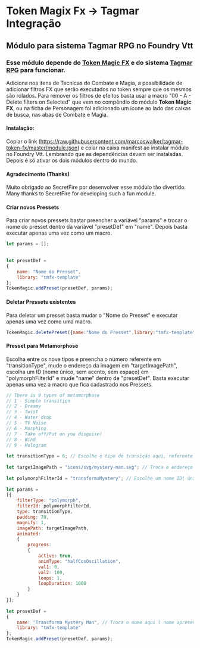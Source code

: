 # Token Magix Fx -> Tagmar Integração
## Módulo para sistema Tagmar RPG no Foundry Vtt
### Esse módulo depende do [Token Magic FX](https://foundryvtt.com/packages/tokenmagic) e do sistema [Tagmar RPG](https://foundryvtt.com/packages/tagmar) para funcionar.
Adiciona nos itens de Tecnicas de Combate e Magia, a possíbilidade de adicionar filtros FX que serão executados no token sempre que os mesmos são rolados. Para remover os filtros de efeitos basta usar a macro "00 - A - Delete filters on Selected" que vem no compêndio do módulo **Token Magic FX**, ou na ficha de Personagem foi adicionado um ícone ao lado das caixas de busca, nas abas de Combate e Magia.

#### Instalação:
Copiar o link (https://raw.githubusercontent.com/marcoswalker/tagmar-token-fx/master/module.json) e colar na caixa manifest ao instalar módulo no Foundry Vtt. Lembrando que as dependências devem ser instaladas. Depois é só ativar os dois módulos dentro do mundo.

#### Agradecimento (Thanks)
Muito obrigado ao SecretFire por desenvolver esse módulo tão divertido.
Many thanks to SecretFire for developing such a fun module.

#### Criar novos Pressets
Para criar novos pressets bastar preencher a variável "params" e trocar o nome do presset dentro da variável "presetDef" em "name". Depois basta executar apenas uma vez como um macro.
~~~javascript
let params = [];
 
 
let presetDef =
{
    name: "Nome do Presset",
    library: "tmfx-template"
};
TokenMagic.addPreset(presetDef, params);
~~~


#### Deletar Pressets existentes
Para deletar um presset basta mudar o "Nome do Presset" e executar apenas uma vez como uma macro.
~~~javascript
TokenMagic.deletePreset({name:"Nome do Presset",library:"tmfx-template"});
~~~

#### Presset para Metamorphose
Escolha entre os nove tipos e preencha o número referente em "transitionType", mude o endereço da imagem em "targetImagePath", escolha um ID (nome único, sem acento, sem espaço) em "polymorphFilterId" e mude "name" dentro de "presetDef". Basta executar apenas uma vez a macro que fica cadastrado nos Pressets.
~~~javascript
// There is 9 types of metamorphose
// 1 - Simple transition
// 2 - Dreamy
// 3 - Twist
// 4 - Water drop
// 5 - TV Noise
// 6 - Morphing
// 7 - Take off/Put on you disguise!
// 8 - Wind
// 9 - Hologram
 
let transitionType = 6; // Escolhe o tipo de transição aqui, referente aos números de cima
 
let targetImagePath = "icons/svg/mystery-man.svg"; // Troca o endereço da imagem aqui.
 
let polymorphFilterId = "transformaMystery"; // Escolhe um nome ID( único, sem espaços, sem acentos )
 
let params =
[{
    filterType: "polymorph",
    filterId: polymorphFilterId,
    type: transitionType,
    padding: 70,
    magnify: 1,
    imagePath: targetImagePath,
    animated:
    {
        progress:
        {
            active: true,
            animType: "halfCosOscillation",
            val1: 0,
            val2: 100,
            loops: 1,
            loopDuration: 1000
        }
    }
}];
 
let presetDef =
{
    name: "Transforma Mystery Man", // Troca o nome aqui ( nome apresentável )
    library: "tmfx-template"
};
TokenMagic.addPreset(presetDef, params);
~~~